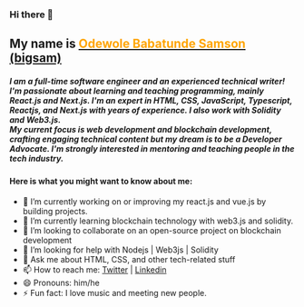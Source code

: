 ### Hi there 👋<h2> My name is <a href="https://x.com/big_sam29"><span style="color: orange;">Odewole Babatunde Samson</span> (bigsam)</a></h2>

<h5>
I am a full-time software engineer and an experienced technical writer! I'm passionate about learning and teaching programming, mainly React.js and Next.js. I'm an expert in HTML, CSS, JavaScript, Typescript, Reactjs, and Next.js with years of experience. I also work with Solidity and Web3.js.<br> My current focus is web development and blockchain development, crafting engaging technical content but my dream is to be a Developer Advocate.  I'm strongly interested in mentoring and teaching people in the tech industry.
</h5>

<h4>Here is what you might want to know about me:</h4>

- 🔭 I’m currently working on or improving my react.js and vue.js by building projects.
- 🌱 I’m currently learning blockchain technology with web3.js and solidity.
- 👯 I’m looking to collaborate on an open-source project on blockchain development
- 🤔 I’m looking for help with Nodejs | Web3js | Solidity
- 💬 Ask me about HTML, CSS, and other tech-related stuff
- 📫 How to reach me: <a href="http://twitter.com/big_sam29">Twitter</a> | <a href="https://www.linkedin.com/in/babatunde-samson">Linkedin</a> 
- 😄 Pronouns: him/he
- ⚡ Fun fact: I love music and meeting new people.

